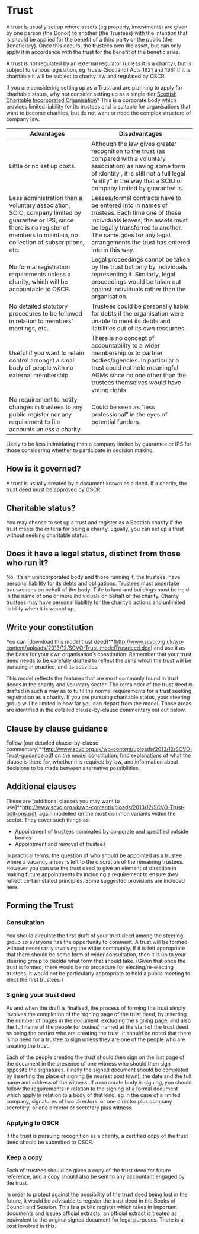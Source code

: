 # Trust

A trust is usually set up where assets (eg property, investments) are given by one person (the Donor) to another (the Trustees) with the intention that is should be applied for the benefit of a third party or the public (the Beneficiary). Once this occurs, the trustees own the asset, but can only apply it in accordance with the trust for the benefit of the beneficiaries.

A trust is not regulated by an external regulator (unless it is a charity), but is subject to various legislation, eg Trusts (Scotland) Acts 1921 and 1961 If it is charitable it will be subject to charity law and regulated by OSCR.

If you are considering setting up as a Trust and are planning to apply for charitable status, why not consider setting up as a single-tier [Scottish Charitable Incorporated Organisation](scio.md)? This is a corporate body which provides limited liability for its trustees and is suitable for organisations that want to become charities, but do not want or need the complex structure of company law.

Advantages |	Disadvantages
--- | ---
Little or no set up costs. |	Although the law gives greater recognition to the trust (as compared with a voluntary association) as having some form of identity , it is still not a full legal “entity” in the way that a SCIO or company limited by guarantee is.
Less administration than a voluntary association, SCIO, company limited by guarantee or IPS, since there is no register of members to maintain, no collection of subscriptions, etc. |	Leases/formal contracts have to be entered into in names of trustees. Each time one of these individuals leaves, the assets must be legally transferred to another. The same goes for any legal arrangements the trust has entered into in this way.
No formal registration requirements unless a charity, which will be accountable to OSCR. |	Legal proceedings cannot be taken by the trust but only by individuals representing it. Similarly, legal proceedings would be taken out against individuals rather than the organisation.
No detailed statutory procedures to be followed in relation to members’ meetings, etc. |	Trustees could be personally liable for debts if the organisation were unable to meet its debts and liabilities out of its own resources.
Useful if you want to retain control amongst a small body of people with no external membership. |	There is no concept of accountability to a wider membership or to partner bodies/agencies. In particular a trust could not hold meaningful AGMs since no one other than the trustees themselves would have voting rights.
No requirement to notify changes in trustees to any public register nor any requirement to file accounts unless a charity. | Could be seen as “less professional” in the eyes of potential funders.
Likely to be less intimidating than a company limited by guarantee or IPS for those considering whether to participate in decision making. 	

## How is it governed?

A trust is usually created by a document known as a deed. If a charity, the trust deed must be approved by OSCR.

## Charitable status?

You may choose to set up a trust and register as a Scottish charity if the trust meets the criteria for being a charity. Equally, you can set up a trust without seeking charitable status.

## Does it have a legal status, distinct from those who run it?

No. It’s an unincorporated body and those running it, the trustees, have personal liability for its debts and obligations. Trustees must undertake transactions on behalf of the body. Title to land and buildings must be held in the name of one or more individuals on behalf of the charity. Charity trustees may have personal liability for the charity’s actions and unlimited liability when it is wound up.

## Write your constitution

You can [download this model trust deed]**(http://www.scvo.org.uk/wp-content/uploads/2013/12/SCVO-Trust-modelTrustdeed.doc) and use it as the basis for your own organisation’s constitution. Remember that your trust deed needs to be carefully drafted to reflect the aims which the trust will be pursuing in practice, and its activities.

This model reflects the features that are most commonly found in trust deeds in the charity and voluntary sector. The remainder of the trust deed is drafted in such a way as to fulfil the normal requirements for a trust seeking registration as a charity. If you are pursuing charitable status, your steering group will be limited in how far you can depart from the model. Those areas are identified in the detailed clause-by-clause commentary set out below.

## Clause by clause guidance

Follow [our detailed clause-by-clause commentary]**http://www.scvo.org.uk/wp-content/uploads/2013/12/SCVO-Trust-guidance.pdf on the model constitution; find explanations of what the clause is there for, whether it is required by law, and information about decisions to be made between alternative possibilities.

## Additional clauses

These are [additional clauses you may want to use]**http://www.scvo.org.uk/wp-content/uploads/2013/12/SCVO-Trust-bolt-ons.pdf, again modelled on the most common variants within the sector. They cover such things as:

* Appointment of trustees nominated by corporate and specified outside bodies
* Appointment and removal of trustees

In practical terms, the question of who should be appointed as a trustee where a vacancy arises is left to the discretion of the remaining trustees. However you can use the trust deed to give an element of direction in making future appointments by including a requirement to ensure they reflect certain stated principles. Some suggested provisions are included here.

## Forming the Trust

### Consultation

You should circulate the first draft of your trust deed among the steering group so everyone has the opportunity to comment. A trust will be formed without necessarily involving the wider community. If it is felt appropriate that there should be some form of wider consultation, then it is up to your steering group to decide what form that should take. (Given that once the trust is formed, there would be no procedure for electing/re-electing trustees, it would not be particularly appropriate to hold a public meeting to elect the first trustees.)

### Signing your trust deed

As and when the draft is finalised, the process of forming the trust simply involves the completion of the signing page of the trust deed, by inserting the number of pages in the document, excluding the signing page, and also the full name of the people (or bodies) named at the start of the trust deed as being the parties who are creating the trust. It should be noted that there is no need for a trustee to sign unless they are one of the people who are creating the trust.

Each of the people creating the trust should then sign on the last page of the document in the presence of one witness who should then sign opposite the signatures. Finally the signed document should be completed by inserting the place of signing (ie nearest post town), the date and the full name and address of the witness. If a corporate body is signing, you should follow the requirements in relation to the signing of a formal document which apply in relation to a body of that kind, eg in the case of a limited company, signatures of two directors, or one director plus company secretary, or one director or secretary plus witness.

### Applying to OSCR

If the trust is pursuing recognition as a charity, a certified copy of the trust deed should be submitted to OSCR.

### Keep a copy

Each of trustees should be given a copy of the trust deed for future reference, and a copy should also be sent to any accountant engaged by the trust.

In order to protect against the possibility of the trust deed being lost in the future, it would be advisable to register the trust deed in the Books of Council and Session. This is a public register which takes in important documents and issues official extracts; an official extract is treated as equivalent to the original signed document for legal purposes. There is a cost involved in this.
